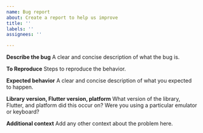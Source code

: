 ```yaml
---
name: Bug report
about: Create a report to help us improve
title: ''
labels: ''
assignees: ''

---
```


**Describe the bug**
A clear and concise description of what the bug is.

**To Reproduce**
Steps to reproduce the behavior.

**Expected behavior**
A clear and concise description of what you expected to happen.

**Library version, Flutter version, platform**
What version of the library, Flutter, and platform did this occur on? Were you using a particular emulator or keyboard?

**Additional context**
Add any other context about the problem here.
